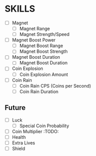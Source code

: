 # SKILLS

- [ ] Magnet
	- [ ] Magnet Range
	- [ ] Magnet Strength/Speed
- [ ] Magnet Boost Power
	- [ ] Magnet Boost Range
	- [ ] Magnet Boost Strength
- [ ] Magnet Boost Duration
	- [ ] Magnet Boost Duration
- [ ] Coin Explosion
	- [ ] Coin Explosion Amount
- [ ] Coin Rain
	- [ ] Coin Rain CPS (Coins per Second)
	- [ ] Coin Rain Duration

## Future

- [ ] Luck
	- [ ] Special Coin Probability
- [ ] Coin Multiplier
	:TODO:
- [ ] Health
- [ ] Extra Lives
- [ ] Shield
